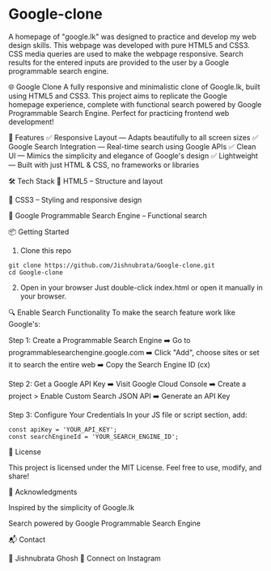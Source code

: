 # Google-clone
A homepage of "google.lk" was designed to practice and develop my web design skills. This webpage was developed with pure HTML5 and CSS3. CSS media queries are used to make the webpage responsive. Search results for the entered inputs are provided to the user by a Google programmable search engine.

🌐 Google Clone
A fully responsive and minimalistic clone of Google.lk, built using HTML5 and CSS3. This project aims to replicate the Google homepage experience, complete with functional search powered by Google Programmable Search Engine. Perfect for practicing frontend web development!



🚀 Features
✅ Responsive Layout — Adapts beautifully to all screen sizes
✅ Google Search Integration — Real-time search using Google APIs
✅ Clean UI — Mimics the simplicity and elegance of Google's design
✅ Lightweight — Built with just HTML & CSS, no frameworks or libraries

🛠️ Tech Stack
🔹 HTML5 – Structure and layout

🔹 CSS3 – Styling and responsive design

🔹 Google Programmable Search Engine – Functional search

📦 Getting Started
1. Clone this repo
```
git clone https://github.com/Jishnubrata/Google-clone.git
cd Google-clone
```
2. Open in your browser
Just double-click index.html or open it manually in your browser.

🔍 Enable Search Functionality
To make the search feature work like Google's:

Step 1: Create a Programmable Search Engine
➡️ Go to programmablesearchengine.google.com
➡️ Click "Add", choose sites or set it to search the entire web
➡️ Copy the Search Engine ID (cx)

Step 2: Get a Google API Key
➡️ Visit Google Cloud Console
➡️ Create a project > Enable Custom Search JSON API
➡️ Generate an API Key

Step 3: Configure Your Credentials
In your JS file or script section, add:

```
const apiKey = 'YOUR_API_KEY';
const searchEngineId = 'YOUR_SEARCH_ENGINE_ID';
```


📄 License

This project is licensed under the MIT License.
Feel free to use, modify, and share!

🙌 Acknowledgments

Inspired by the simplicity of Google.lk

Search powered by Google Programmable Search Engine

📬 Contact

👤 Jishnubrata Ghosh
📧 Connect on Instagram

